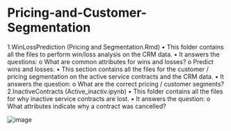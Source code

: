 # Pricing-and-Customer-Segmentation



1.WinLossPrediction (Pricing and Segmentation.Rmd)
•	This folder contains all the files to perform win/loss analysis on the CRM data.
•	It answers the questions:
o	What are common attributes for wins and losses?
o	Predict wins and losses.
•	This section contains all the files for the customer / pricing segmentation on the active service contracts and the CRM data.
•	It answers the question:
o	What are the correct pricing / customer segments?
2.InactiveContracts (Active_inactiv.ipynb)
•	This folder contains all the files for why inactive service contracts are lost.
•	It answers the question:
o	What attributes indicate why a contract was cancelled?

![image](https://user-images.githubusercontent.com/68523945/119275798-163e0400-bbe5-11eb-9ef1-c4b173fcc18c.png)
